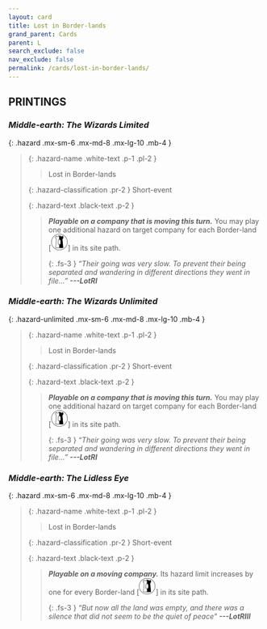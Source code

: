 ```yaml
---
layout: card
title: Lost in Border-lands
grand_parent: Cards
parent: L
search_exclude: false
nav_exclude: false
permalink: /cards/lost-in-border-lands/
---
```


## PRINTINGS


### _Middle-earth: The Wizards Limited_

{: .hazard .mx-sm-6 .mx-md-8 .mx-lg-10 .mb-4 }
> {: .hazard-name .white-text .p-1 .pl-2 }
> > <div class="hazard-mp"></div>
> > <div class="card-name">Lost in Border-lands</div>
>
> {: .hazard-classification .pr-2 }
> Short-event
>
> {: .hazard-text .black-text .p-2 }
> > ***Playable on a company that is moving this turn.*** You may play one additional hazard on target company for each Border-land <nobr>[<img src="/assets/images/border-land.svg">]</nobr> in its site path. 
> > 
> > {: .fs-3 } 
> > _“Their going was very slow. To prevent their being separated and wandering in different directions they went in file...”_ ***---&#65279;LotRI*** 
>

### _Middle-earth: The Wizards Unlimited_

{: .hazard-unlimited .mx-sm-6 .mx-md-8 .mx-lg-10 .mb-4 }
> {: .hazard-name .white-text .p-1 .pl-2 }
> > <div class="hazard-mp"></div>
> > <div class="card-name">Lost in Border-lands</div>
>
> {: .hazard-classification .pr-2 }
> Short-event
>
> {: .hazard-text .black-text .p-2 }
> > ***Playable on a company that is moving this turn.*** You may play one additional hazard on target company for each Border-land <nobr>[<img src="/assets/images/border-land.svg">]</nobr> in its site path. 
> > 
> > {: .fs-3 } 
> > _“Their going was very slow. To prevent their being separated and wandering in different directions they went in file...”_ ***---&#65279;LotRI*** 
>

### _Middle-earth: The Lidless Eye_

{: .hazard .mx-sm-6 .mx-md-8 .mx-lg-10 .mb-4 }
> {: .hazard-name .white-text .p-1 .pl-2 }
> > <div class="hazard-mp"></div>
> > <div class="card-name">Lost in Border-lands</div>
>
> {: .hazard-classification .pr-2 }
> Short-event
>
> {: .hazard-text .black-text .p-2 }
> > ***Playable on a moving company.*** Its hazard limit increases by one for every Border-land <nobr>[<img src="/assets/images/border-land.svg">]</nobr> in its site path. 
> > 
> > {: .fs-3 } 
> > _“But now all the land was empty, and there was a silence that did not seem to be the quiet of peace"_ ***---&#65279;LotRIII*** 
>
